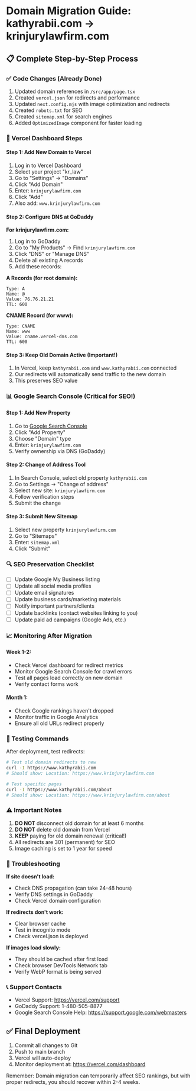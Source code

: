 # Domain Migration Guide: kathyrabii.com → krinjurylawfirm.com

## 📋 Complete Step-by-Step Process

### ✅ Code Changes (Already Done)
1. Updated domain references in `/src/app/page.tsx`
2. Created `vercel.json` for redirects and performance
3. Updated `next.config.mjs` with image optimization and redirects
4. Created `robots.txt` for SEO
5. Created `sitemap.xml` for search engines
6. Added `OptimizedImage` component for faster loading

### 🚀 Vercel Dashboard Steps

#### Step 1: Add New Domain to Vercel
1. Log in to Vercel Dashboard
2. Select your project "kr_law"
3. Go to "Settings" → "Domains"
4. Click "Add Domain"
5. Enter: `krinjurylawfirm.com`
6. Click "Add"
7. Also add: `www.krinjurylawfirm.com`

#### Step 2: Configure DNS at GoDaddy

**For krinjurylawfirm.com:**
1. Log in to GoDaddy
2. Go to "My Products" → Find `krinjurylawfirm.com`
3. Click "DNS" or "Manage DNS"
4. Delete all existing A records
5. Add these records:

**A Records (for root domain):**
```
Type: A
Name: @
Value: 76.76.21.21
TTL: 600
```

**CNAME Record (for www):**
```
Type: CNAME
Name: www
Value: cname.vercel-dns.com
TTL: 600
```

#### Step 3: Keep Old Domain Active (Important!)
1. In Vercel, keep `kathyrabii.com` and `www.kathyrabii.com` connected
2. Our redirects will automatically send traffic to the new domain
3. This preserves SEO value

### 📊 Google Search Console (Critical for SEO!)

#### Step 1: Add New Property
1. Go to [Google Search Console](https://search.google.com/search-console)
2. Click "Add Property"
3. Choose "Domain" type
4. Enter: `krinjurylawfirm.com`
5. Verify ownership via DNS (GoDaddy)

#### Step 2: Change of Address Tool
1. In Search Console, select old property `kathyrabii.com`
2. Go to Settings → "Change of address"
3. Select new site: `krinjurylawfirm.com`
4. Follow verification steps
5. Submit the change

#### Step 3: Submit New Sitemap
1. Select new property `krinjurylawfirm.com`
2. Go to "Sitemaps"
3. Enter: `sitemap.xml`
4. Click "Submit"

### 🔍 SEO Preservation Checklist

- [ ] Update Google My Business listing
- [ ] Update all social media profiles
- [ ] Update email signatures
- [ ] Update business cards/marketing materials
- [ ] Notify important partners/clients
- [ ] Update backlinks (contact websites linking to you)
- [ ] Update paid ad campaigns (Google Ads, etc.)

### 📈 Monitoring After Migration

#### Week 1-2:
- Check Vercel dashboard for redirect metrics
- Monitor Google Search Console for crawl errors
- Test all pages load correctly on new domain
- Verify contact forms work

#### Month 1:
- Check Google rankings haven't dropped
- Monitor traffic in Google Analytics
- Ensure all old URLs redirect properly

### 🔧 Testing Commands

After deployment, test redirects:
```bash
# Test old domain redirects to new
curl -I https://www.kathyrabii.com
# Should show: Location: https://www.krinjurylawfirm.com

# Test specific pages
curl -I https://www.kathyrabii.com/about
# Should show: Location: https://www.krinjurylawfirm.com/about
```

### ⚠️ Important Notes

1. **DO NOT** disconnect old domain for at least 6 months
2. **DO NOT** delete old domain from Vercel
3. **KEEP** paying for old domain renewal (critical!)
4. All redirects are 301 (permanent) for SEO
5. Image caching is set to 1 year for speed

### 🚨 Troubleshooting

**If site doesn't load:**
- Check DNS propagation (can take 24-48 hours)
- Verify DNS settings in GoDaddy
- Check Vercel domain configuration

**If redirects don't work:**
- Clear browser cache
- Test in incognito mode
- Check vercel.json is deployed

**If images load slowly:**
- They should be cached after first load
- Check browser DevTools Network tab
- Verify WebP format is being served

### 📞 Support Contacts

- Vercel Support: https://vercel.com/support
- GoDaddy Support: 1-480-505-8877
- Google Search Console Help: https://support.google.com/webmasters

## ✅ Final Deployment

1. Commit all changes to Git
2. Push to main branch
3. Vercel will auto-deploy
4. Monitor deployment at: https://vercel.com/dashboard

Remember: Domain migration can temporarily affect SEO rankings, but with proper redirects, you should recover within 2-4 weeks.